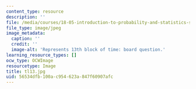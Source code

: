 ```yaml
---
content_type: resource
description: ''
file: /media/courses/18-05-introduction-to-probability-and-statistics-spring-2014/56534dfb100ac954623a847f60907afc_tl13.jpg
file_type: image/jpeg
image_metadata:
  caption: ''
  credit: ''
  image-alt: 'Represents 13th block of time: board question.'
learning_resource_types: []
ocw_type: OCWImage
resourcetype: Image
title: tl13.jpg
uid: 56534dfb-100a-c954-623a-847f60907afc
---
```

